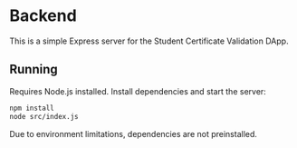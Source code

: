 # Backend

This is a simple Express server for the Student Certificate Validation DApp.

## Running

Requires Node.js installed. Install dependencies and start the server:

```bash
npm install
node src/index.js
```

Due to environment limitations, dependencies are not preinstalled.
